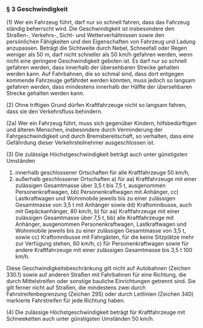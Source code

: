 ### § 3 Geschwindigkeit

(1) Wer ein Fahrzeug führt, darf nur so schnell fahren, dass das Fahrzeug ständig beherrscht wird.
Die Geschwindigkeit ist insbesondere den Straßen-, Verkehrs-, Sicht- und Wetterverhältnissen sowie den persönlichen Fähigkeiten und den Eigenschaften von Fahrzeug und Ladung anzupassen.
Beträgt die Sichtweite durch Nebel, Schneefall oder Regen weniger als 50 m, darf nicht schneller als 50 km/h gefahren werden, wenn nicht eine geringere Geschwindigkeit geboten ist.
Es darf nur so schnell gefahren werden, dass innerhalb der übersehbaren Strecke gehalten werden kann.
Auf Fahrbahnen, die so schmal sind, dass dort entgegen kommende Fahrzeuge gefährdet werden könnten, muss jedoch so langsam gefahren werden, dass mindestens innerhalb der Hälfte der übersehbaren Strecke gehalten werden kann.

(2) Ohne triftigen Grund dürfen Kraftfahrzeuge nicht so langsam fahren, dass sie den Verkehrsfluss behindern.

(2a) Wer ein Fahrzeug führt, muss sich gegenüber Kindern, hilfsbedürftigen und älteren Menschen, insbesondere durch Verminderung der Fahrgeschwindigkeit und durch Bremsbereitschaft, so verhalten, dass eine Gefährdung dieser Verkehrsteilnehmer ausgeschlossen ist.

(3) Die zulässige Höchstgeschwindigkeit beträgt auch unter günstigsten Umständen 
  1. innerhalb geschlossener Ortschaften für alle Kraftfahrzeuge 50 km/h,
  2. außerhalb geschlossener Ortschaften 
     a) für 
        aa) Kraftfahrzeuge mit einer zulässigen Gesamtmasse über 3,5 t bis 7,5 t, ausgenommen Personenkraftwagen, 
        bb) Personenkraftwagen mit Anhänger, 
        cc) Lastkraftwagen und Wohnmobile jeweils bis zu einer zulässigen Gesamtmasse von 3,5 t mit Anhänger 
            sowie 
        dd) Kraftomnibusse, auch mit Gepäckanhänger, 
        80 km/h, 
     b) für 
        aa) Kraftfahrzeuge mit einer zulässigen Gesamtmasse über 7,5 t, 
        bb) alle Kraftfahrzeuge mit Anhänger, ausgenommen Personenkraftwagen, Lastkraftwagen und Wohnmobile jeweils bis zu einer zulässigen Gesamtmasse von 3,5 t, 
            sowie 
        cc) Kraftomnibusse mit Fahrgästen, für die keine Sitzplätze mehr zur Verfügung stehen, 
        60 km/h, 
     c) für Personenkraftwagen sowie für andere Kraftfahrzeuge mit einer zulässigen Gesamtmasse bis 3,5 t 
        100 km/h.

Diese Geschwindigkeitsbeschränkung gilt nicht auf Autobahnen (Zeichen 330.1) sowie auf anderen Straßen mit Fahrbahnen für eine Richtung, die durch Mittelstreifen oder sonstige bauliche Einrichtungen getrennt sind.
Sie gilt ferner nicht auf Straßen, die mindestens zwei durch Fahrstreifenbegrenzung (Zeichen 295) oder durch Leitlinien (Zeichen 340) markierte Fahrstreifen für jede Richtung haben.

(4) Die zulässige Höchstgeschwindigkeit beträgt für Kraftfahrzeuge mit Schneeketten auch unter günstigsten Umständen 50 km/h.

